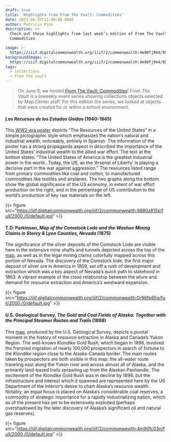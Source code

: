 ```yaml
---
draft: true
title: 'Highlights from From The Vault: Commodities'
date: 2023-06-26T11:00:00.000Z
author: Patricio Pino
description: >+
  Check out these highlights from last week’s edition of From The Vault:
  Commodities

image: >-
  https://iiif.digitalcommonwealth.org/iiif/2/commonwealth:4m90fj944/958,4229,5696,2097/2000,/0/default.jpg
backgroundImage: >-
  https://iiif.digitalcommonwealth.org/iiif/2/commonwealth:4m90fj944/958,4229,5696,2097/2000,/0/default.jpg
tags:
  - collections
  - from the vault
---
```


> On June 9, we hosted [From The Vault: Commodities](https://www.leventhalmap.org/event/from-the-vault-collections-showing-commodities/)! *From The Vault* is a biweekly event series showing collections objects selected by Map Center staff. For this edition the series, we looked at objects that were created for or within a school environment.

#### *Los Recursos de los Estados Unidos* (1940-1945)

This [WW2-era poster](https://collections.leventhalmap.org/search/commonwealth:0g356z02b) depicts “The Resources of the United States” in a simple pictographic style which emphasizes the nation’s natural and industrial wealth, noticeably, entirely in Spanish. The information of the poster has a strong propaganda aspect in described the importance of the United States’ industrial wealth to the allied war effort. The text at the bottom states: “The United States of America is the greatest industrial power in the world…Today, the US, as the ‘Arsenal of Liberty’ is playing a decisive part in the war against aggression.” The resources listed range from primary commodities like coal and cotton, to manufactured commodities like textiles and airplanes. The two graphs along the bottom show the global significance of the US economy, in extent of war effort production on the right, and in the percentage of US contribution to the world’s production of key raw materials on the left.

{{< figure src="https://iiif.digitalcommonwealth.org/iiif/2/commonwealth:9880z815s/full/2000,/0/default.jpg" >}}

#### T.D. Parkinson, *Map of the Comstock Lode and the Washoe Mining Claims in Storey & Lyon Counties, Nevada* (1875)

The significance of the silver deposits of the Comstock Lode are visible here in the extensive mine shafts and tunnels depicted across the top of the [map](https://collections.leventhalmap.org/search/commonwealth:0r96fp646), as well as in the legal mining claims colorfully mapped across this portion of Nevada. The discovery of the Comstock lode, the first major deposit of silver ore in America in 1859, set off a rush of development and extraction which was a key aspect of Nevada’s quick path to statehood in 1863. A vibrant example of the close relationship between the allure and demand for resource extraction and America’s westward expansion.

{{< figure src="https://iiif.digitalcommonwealth.org/iiif/2/commonwealth:0r96fp65g/full/2000,/0/default.jpg" >}}

#### U.S. Geological Survey, *The Gold and Coal Fields of Alaska: Together with the Principal Steamer Routes and Trails* (1898)

This [map](https://collections.leventhalmap.org/search/commonwealth:4m90fc02c), produced by the U.S. Geological Survey, depicts a pivotal moment in the history of resource extraction in Alaska and Canada’s Yukon Region. The well-known Klondike Gold Rush, which began in 1896, involved the frenzied migration of nearly 100,000 prospectors in search of fortune to the Klondike region close to the Alaska-Canada border. The main routes taken by prospectors are both visible in this map: the all-water route traveling east along the Yukon river and across almost all of Alaska, and the primarily land-based trails sprawling up from the Alaskan Panhandle. The excitement of the Klondike Gold Rush was in decline by 1898, but the infrastructure and interest which it spawned are represented here by the US Department of the Interior’s desire to chart Alaska’s resource wealth. Notably, an equal focus is placed on Alaska’s considerable coal reserves, a commodity of strategic importance for a rapidly industrializing nation, which as of the present has yet to be extensively exploited (perhaps overshadowed by the later discovery of Alaska’s significant oil and natural gas reserves).

{{< figure src="https://iiif.digitalcommonwealth.org/iiif/2/commonwealth:4m90fc03n/full/2000,/0/default.jpg" >}}

####
